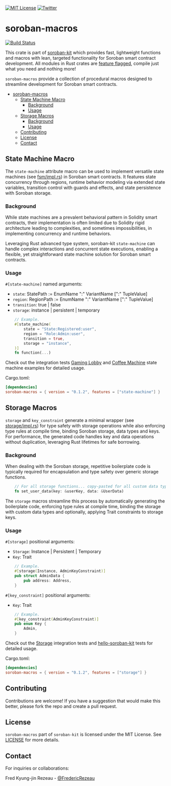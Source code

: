 [![MIT License][license-shield]][license-url]
[![Twitter][twitter-shield]][twitter-url]

# soroban-macros
[![Build Status](https://app.travis-ci.com/FredericRezeau/soroban-kit.svg?branch=main)](https://app.travis-ci.com/FredericRezeau/soroban-kit)

This crate is part of [soroban-kit](https://github.com/FredericRezeau/soroban-kit) which provides fast, lightweight functions and macros with lean, targeted functionality for Soroban smart contract development. All modules in Rust crates are [feature flagged](https://doc.rust-lang.org/cargo/reference/features.html#the-features-section), compile just what you need and nothing more!

`soroban-macros` provide a collection of procedural macros designed to streamline development for Soroban smart contracts.

- [soroban-macros](#soroban-macros)
  - [State Machine Macro](#state-machine-macro)
    - [Background](#background)
    - [Usage](#usage)
  - [Storage Macros](#storage-macros)
    - [Background](#background-1)
    - [Usage](#usage-1)
  - [Contributing](#contributing)
  - [License](#license)
  - [Contact](#contact)

## State Machine Macro

The `state-machine` attribute macro can be used to implement versatile state machines (see [fsm/impl.rs](https://github.com/FredericRezeau/soroban-kit/blob/master/crates/soroban-tools/src/fsm/impl.rs)) in Soroban smart contracts. It features state concurrency through regions, runtime behavior modeling via extended state variables, transition control with guards and effects, and state persistence with Soroban storage.

### Background

While state machines are a prevalent behavioral pattern in Solidity smart contracts, their implementation is often limited due to Solidity rigid architecture leading to complexities, and sometimes impossibilities, in implementing concurrency and runtime behaviors.

Leveraging Rust advanced type system, soroban-kit `state-machine` can handle complex interactions and concurrent state executions, enabling a flexible, yet straightforward state machine solution for Soroban smart contracts.

### Usage

`#[state-machine]` named arguments:
- `state`: StatePath := EnumName ":" VariantName [":" TupleValue]
- `region`: RegionPath := EnumName ":" VariantName [":" TupleValue]
- `transition`: true | false
- `storage`: instance | persistent | temporary

```rust
    // Example.
    #[state_machine(
        state = "State:Registered:user",
        region = "Role:Admin:user",
        transition = true,
        storage = "instance",
    )]
    fn function(...)
```

Check out the integration tests [Gaming Lobby](https://github.com/FredericRezeau/soroban-kit/blob/master/crates/soroban-macros/tests/state-machine-tests.rs) and [Coffee Machine](https://github.com/FredericRezeau/soroban-kit/blob/master/crates/hello-soroban-kit/src/test.rs) state machine examples for detailed usage.

Cargo.toml:
```toml
[dependencies]
soroban-macros = { version = "0.1.2", features = ["state-machine"] }
```
## Storage Macros

`storage` and `key_constraint` generate a minimal wrapper (see [storage/impl.rs](https://github.com/FredericRezeau/soroban-kit/blob/master/crates/soroban-tools/src/storage/impl.rs)) for type safety with storage operations while also enforcing type rules at compile time, binding Soroban storage, data types and keys. For performance, the generated code handles key and data operations without duplication, leveraging Rust lifetimes for safe borrowing.

### Background

When dealing with the Soroban storage, repetitive boilerplate code is typically required for encapsulation and type safety over generic storage functions.

```rust
    // For all storage functions... copy-pasted for all custom data types...
    fn set_user_data(key: &userKey, data: &UserData)    
```

The `storage` macros streamline this process by automatically generating the boilerplate code, enforcing type rules at compile time, binding the storage with custom data types and optionally, applying Trait constraints to storage keys.

### Usage

`#[storage]` positional arguments:
- `Storage`: Instance | Persistent | Temporary
- `Key`: Trait

```rust
    // Example.
    #[storage(Instance, AdminKeyConstraint)]
    pub struct AdminData {
        pub address: Address,
    }
```

`#[key_constraint]` positional arguments:
- `Key`: Trait

```rust
    // Example.
    #[key_constraint(AdminKeyConstraint)]
    pub enum Key {
        Admin,
    }
```

Check out the [Storage](https://github.com/FredericRezeau/soroban-kit/blob/master/crates/soroban-macros/tests/storage-tests.rs) integration tests and [hello-soroban-kit](https://github.com/FredericRezeau/soroban-kit/blob/master/crates/hello-soroban-kit/src/test.rs) tests for detailed usage.

Cargo.toml:
```toml
[dependencies]
soroban-macros = { version = "0.1.2", features = ["storage"] }
```

## Contributing

Contributions are welcome! If you have a suggestion that would make this better, please fork the repo and create a pull request.

## License

`soroban-macros` part of `soroban-kit` is licensed under the MIT License. See [LICENSE](LICENSE) for more details.


## Contact

For inquiries or collaborations:

Fred Kyung-jin Rezeau - [@FredericRezeau](https://twitter.com/fredericrezeau)

[license-shield]: https://img.shields.io/github/license/FredericRezeau/soroban-kit.svg?style=for-the-badge
[license-url]: https://github.com/FredericRezeau/soroban-kit/blob/master/LICENSE
[twitter-shield]: https://img.shields.io/badge/-Twitter-black.svg?style=for-the-badge&logo=twitter&colorB=555
[twitter-url]: https://twitter.com/fredericrezeau